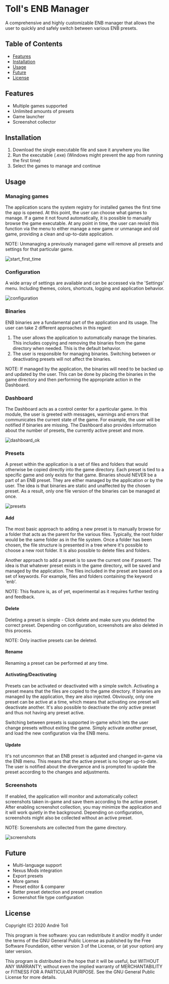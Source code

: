 # Toll's ENB Manager

A comprehensive and highly customizable ENB manager that allows the user to quickly and safely switch between various ENB presets.

## Table of Contents

- [Features](#features)
- [Installation](#installation)
- [Usage](#usage)
- [Future](#future)
- [License](#license)

## Features

- Multiple games supported
- Unlimited amounts of presets
- Game launcher
- Screenshot collector

## Installation

1. Download the single executable file and save it anywhere you like
2. Run the executable (.exe) (Windows might prevent the app from running the first time)
3. Select the games to manage and continue

## Usage

### Managing games

The application scans the system registry for installed games the first time the app is opened. At this point, the user can choose what games to manage. If a game it not found automatically, it is possible to manually browse the game executable.
At any point in time, the user can revisit this function via the menu to either manage a new game or unmanage and old game, providing a clean and up-to-date application.

NOTE: Unmanaging a previously managed game will remove all presets and settings for that particular game.

![start_first_time](https://user-images.githubusercontent.com/31740657/85110194-c86d8e80-b212-11ea-9610-13cb622a90a0.PNG)


### Configuration

A wide array of settings are available and can be accessed via the 'Settings' menu. Including themes, colors, shortcuts, logging and application behavior.

![configuration](https://user-images.githubusercontent.com/31740657/85110436-344ff700-b213-11ea-9993-18e18357e91f.PNG)

### Binaries

ENB binaries are a fundamental part of the application and its usage. The user can take 2 different approaches in this regard:

1. The user allows the application to automatically manage the binaries. This includes copying and removing the binaries from the game directory when needed. This is the default behavior.
2. The user is responsible for managing binaries. Switching between or deactivating presets will not affect the binaries.

NOTE: If managed by the application, the binaries will need to be backed up and updated by the user. This can be done by placing the binaries in the game directory and then performing the appropriate action in the Dashboard.

### Dashboard

The Dashboard acts as a control center for a particular game. In this module, the user is greeted with messages, warnings and errors that communicates the current state of the game. For example, the user will be notified if binaries are missing. The Dashboard also provides information about the number of presets, the currently active preset and more.

![dashboard_ok](https://user-images.githubusercontent.com/31740657/85112626-2fd90d80-b216-11ea-9aa1-9b386fbf1acc.PNG)

### Presets

A preset within the application is a set of files and folders that would otherwise be copied directly into the game directory. Each preset is tied to a specific game and only exists for that game. Binaries should NEVER be a part of an ENB preset. They are either managed by the application or by the user. The idea is that binaries are static and unaffected by the chosen preset. As a result, only one file version of the binaries can be managed at once.

![presets](https://user-images.githubusercontent.com/31740657/85128022-d29e8580-b230-11ea-984c-103307adba70.PNG)

#### Add

The most basic approach to adding a new preset is to manually browse for a folder that acts as the parent for the various files. Typically, the root folder would be the same folder as in the file system. Once a folder has been chosen, the file structure is presented in a tree where it's possible to choose a new root folder. It is also possible to delete files and folders.

Another approach to add a preset is to save the current one if present. The idea is that whatever preset exists in the game directory, will be saved and managed by the application. The files included in the preset are based on a set of keywords. For example, files and folders containing the keyword 'enb'.

NOTE: This feature is, as of yet, experimental as it requires further testing and feedback.

#### Delete

Deleting a preset is simple - Click delete and make sure you deleted the correct preset. Depending on configuration, screenshots are also deleted in this process.

NOTE: Only inactive presets can be deleted.

#### Rename

Renaming a preset can be performed at any time.

#### Activating/Deactivating

Presets can be activated or deactivated with a simple switch. Activating a preset means that the files are copied to the game directory. If binaries are managed by the application, they are also injected. Obviously, only one preset can be active at a time, which means that activating one preset will deactivate another. It's also possible to deactivate the only active preset and thus not having any preset active.

Switching between presets is supported in-game which lets the user change presets without exiting the game. Simply activate another preset, and load the new configuration via the ENB menu.

#### Update

It's not uncommon that an ENB preset is adjusted and changed in-game via the ENB menu. This means that the active preset is no longer up-to-date. The user is notified about the divergence and is prompted to update the preset according to the changes and adjustments.

### Screenshots

If enabled, the application will monitor and automatically collect screenshots taken in-game and save them according to the active preset. After enabling screenshot collection, you may minimize the application and it will work quietly in the background.
Depending on configuration, screenshots might also be collected without an active preset.

NOTE: Screenshots are collected from the game directory.

![screenshots](https://user-images.githubusercontent.com/31740657/85128438-8f90e200-b231-11ea-9dff-720727678a5b.PNG)

## Future

- Multi-language support
- Nexus Mods integration
- Export presets
- More games
- Preset editor & comparer
- Better preset detection and preset creation
- Screenshot file type configuration

## License

Copyright (C) 2020  André Toll 

This program is free software: you can redistribute it and/or modify it under the terms of the GNU General Public License as published by the Free Software Foundation, either version 3 of the License, or (at your option) any later version.

This program is distributed in the hope that it will be useful, but WITHOUT ANY WARRANTY; without even the implied warranty of MERCHANTABILITY or FITNESS FOR A PARTICULAR PURPOSE.  See the GNU General Public License for more details.
